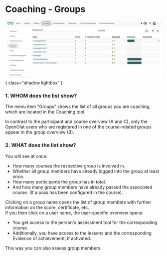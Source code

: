 # Coaching - Groups

![coaching_gruppen_v1_de.png](assets/coaching_gruppen_v1_de.png){ class="shadow lightbox" }

### 1. WHOM does the list show?
The menu item "Groups" shows the list of all groups you are coaching, which are located in the Coaching tool.

In contrast to the participant and course overview (A and C), only the OpenOlat users who are registered in one of the course-related groups appear in the group overview (B).

### 2. WHAT does the list show?  

You will see at once:

* How many courses the respective group is involved in.
* Whether all group members have already logged into the group at least once.
* How many participants the group has in total.
* And how many group members have already passed the associated course. (If a pass has been configured in the course).

Clicking on a group name opens the list of group members with further information on the score, certificate, etc. <br>
If you then click on a user name, the user-specific overview opens:

* You get access to the person's assessment tool for the corresponding course.
* Additionally, you have access to the lessons and the corresponding Evidence of achievement, if activated.

This way you can also assess group members.
